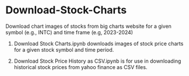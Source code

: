 # Download-Stock-Charts
Download chart images of stocks from big charts website for a given symbol (e.g., INTC) and time frame (e.g, 2023-2024)

1. Download Stock Charts.ipynb downloads images of stock price charts for a given stock symbol and time period.

2. Download Stock Price History as CSV.ipynb is for use in downloading historical stock prices from yahoo finance as CSV files.

